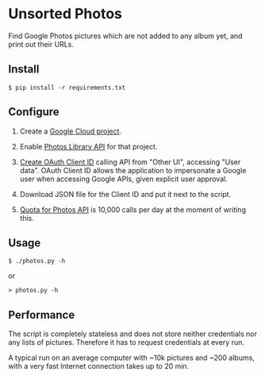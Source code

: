 # Unsorted Photos

Find Google Photos pictures which are not added to any album yet, and print out
their URLs.

## Install

```shell
$ pip install -r requirements.txt
```

## Configure

1. Create a [Google Cloud project](https://console.cloud.google.com/projectcreate).

1. Enable [Photos Library API](https://console.developers.google.com/apis/library/photoslibrary.googleapis.com)
   for that project.

1. [Create OAuth Client ID](https://console.cloud.google.com/apis/credentials/wizard?api=photoslibrary.googleapis.com)
   calling API from "Other UI", accessing "User data". OAuth Client ID allows
   the application to impersonate a Google user when accessing Google APIs,
   given explicit user approval.

1. Download JSON file for the Client ID and put it next to the script.

1. [Quota for Photos API](https://console.cloud.google.com/apis/api/photoslibrary.googleapis.com/quotas)
   is 10,000 calls per day at the moment of writing this.

## Usage

```shell
$ ./photos.py -h
```

or

```
> photos.py -h
```

## Performance

The script is completely stateless and does not store neither credentials nor
any lists of pictures. Therefore it has to request credentials at every run.

A typical run on an average computer with ~10k pictures and ~200 albums, with a
very fast Internet connection takes up to 20 min.
